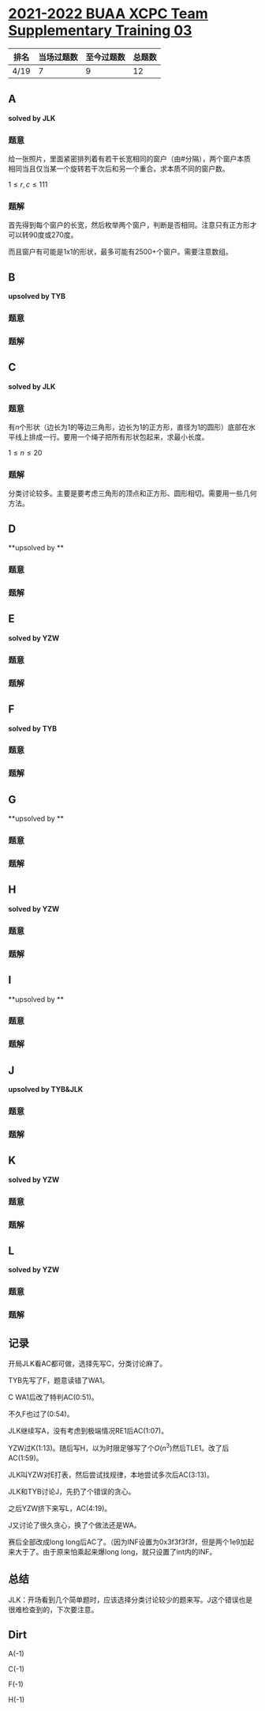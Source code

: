 # [2021-2022 BUAA XCPC Team Supplementary Training 03](https://codeforces.com/group/2g1PZcsgml/contest/339356)

| 排名 | 当场过题数 | 至今过题数 | 总题数 |
| ---- | ---------- | ---------- | ------ |
| 4/19 | 7          | 9          | 12     |

## **A**

**solved by JLK**

### 题意

给一张照片，里面紧密排列着有若干长宽相同的窗户（由#分隔），两个窗户本质相同当且仅当某一个旋转若干次后和另一个重合。求本质不同的窗户数。

$1 \le r,c \le 111$

### 题解

首先得到每个窗户的长宽，然后枚举两个窗户，判断是否相同。注意只有正方形才可以转90度或270度。

而且窗户有可能是1x1的形状，最多可能有2500+个窗户。需要注意数组。

## **B**

**upsolved by TYB**

### 题意



### 题解



## **C**

**solved by JLK**

### 题意

有$n$个形状（边长为1的等边三角形，边长为1的正方形，直径为1的圆形）底部在水平线上排成一行。要用一个绳子把所有形状包起来，求最小长度。

$1 \le n \le 20$

### 题解

分类讨论较多。主要是要考虑三角形的顶点和正方形、圆形相切。需要用一些几何方法。

## **D**

**upsolved by **

### 题意



### 题解



## **E**

**solved by YZW**

### 题意



### 题解



## **F**

**solved by TYB**

### 题意



### 题解



## **G**

**upsolved by **

### 题意



### 题解



## **H**

**solved by YZW**

### 题意



### 题解



## **I**

**upsolved by **

### 题意



### 题解



## **J**

**upsolved by TYB&JLK**

### 题意



### 题解



## **K**

**solved by YZW**

### 题意



### 题解



## **L**

**solved by YZW**

### 题意



### 题解



## **记录**

开局JLK看AC都可做，选择先写C，分类讨论麻了。

TYB先写了F，题意读错了WA1。

C WA1后改了特判AC(0:51)。

不久F也过了(0:54)。

JLK继续写A，没有考虑到极端情况RE1后AC(1:07)。

YZW过K(1:13)。随后写H，以为时限足够写了个$O(n^3)$然后TLE1。改了后AC(1:59)。

JLK叫YZW对E打表，然后尝试找规律，本地尝试多次后AC(3:13)。

JLK和TYB讨论J，先扔了个错误的贪心。

之后YZW挤下来写L，AC(4:19)。

J又讨论了很久贪心，换了个做法还是WA。

赛后全部改成long long后AC了。（因为INF设置为0x3f3f3f3f，但是两个1e9加起来大于了。由于原来怕乘起来爆long long，就只设置了int内的INF。

## **总结**

JLK：开场看到几个简单题时，应该选择分类讨论较少的题来写。J这个错误也是很难检查到的，下次要注意。

## **Dirt**

A(-1)

C(-1)

F(-1)

H(-1)



